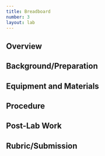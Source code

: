 ```yaml
---
title: Breadboard
number: 3
layout: lab
---
```


## Overview

## Background/Preparation

## Equipment and Materials

## Procedure

## Post-Lab Work

## Rubric/Submission
